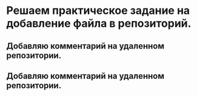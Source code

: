 # Решаем практическое задание на добавление файла в репозиторий.
## Добавляю комментарий на удаленном репозитории.
## Добавляю комментарий на удаленном репозитории.
